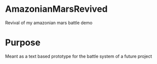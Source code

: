 # AmazonianMarsRevived
Revival of my amazonian mars battle demo

# Purpose
  Meant as a text based prototype for the battle system of a future project
